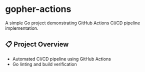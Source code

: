 # gopher-actions

A simple Go project demonstrating GitHub Actions CI/CD pipeline implementation.

## 📋 Project Overview

- Automated CI/CD pipeline using GitHub Actions
- Go linting and build verification
